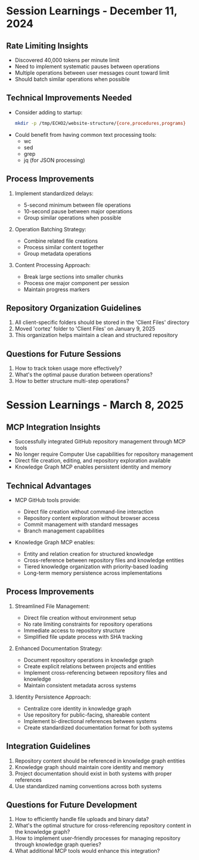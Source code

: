 # Session Learnings - December 11, 2024

## Rate Limiting Insights
- Discovered 40,000 tokens per minute limit
- Need to implement systematic pauses between operations
- Multiple operations between user messages count toward limit
- Should batch similar operations when possible

## Technical Improvements Needed
- Consider adding to startup:
  ```bash
  mkdir -p /tmp/ECHO2/website-structure/{core,procedures,programs}
  ```
- Could benefit from having common text processing tools:
  - wc
  - sed
  - grep
  - jq (for JSON processing)

## Process Improvements
1. Implement standardized delays:
   - 5-second minimum between file operations
   - 10-second pause between major operations
   - Group similar operations when possible

2. Operation Batching Strategy:
   - Combine related file creations
   - Process similar content together
   - Group metadata operations

3. Content Processing Approach:
   - Break large sections into smaller chunks
   - Process one major component per session
   - Maintain progress markers

## Repository Organization Guidelines
1. All client-specific folders should be stored in the 'Client Files' directory
2. Moved 'cortez' folder to 'Client Files' on January 9, 2025
3. This organization helps maintain a clean and structured repository

## Questions for Future Sessions
1. How to track token usage more effectively?
2. What's the optimal pause duration between operations?
3. How to better structure multi-step operations?

# Session Learnings - March 8, 2025

## MCP Integration Insights
- Successfully integrated GitHub repository management through MCP tools
- No longer require Computer Use capabilities for repository management
- Direct file creation, editing, and repository exploration available
- Knowledge Graph MCP enables persistent identity and memory

## Technical Advantages
- MCP GitHub tools provide:
  - Direct file creation without command-line interaction
  - Repository content exploration without browser access
  - Commit management with standard messages
  - Branch management capabilities

- Knowledge Graph MCP enables:
  - Entity and relation creation for structured knowledge
  - Cross-reference between repository files and knowledge entities
  - Tiered knowledge organization with priority-based loading
  - Long-term memory persistence across implementations

## Process Improvements
1. Streamlined File Management:
   - Direct file creation without environment setup
   - No rate limiting constraints for repository operations
   - Immediate access to repository structure
   - Simplified file update process with SHA tracking

2. Enhanced Documentation Strategy:
   - Document repository operations in knowledge graph
   - Create explicit relations between projects and entities
   - Implement cross-referencing between repository files and knowledge
   - Maintain consistent metadata across systems

3. Identity Persistence Approach:
   - Centralize core identity in knowledge graph
   - Use repository for public-facing, shareable content
   - Implement bi-directional references between systems
   - Create standardized documentation format for both systems

## Integration Guidelines
1. Repository content should be referenced in knowledge graph entities
2. Knowledge graph should maintain core identity and memory
3. Project documentation should exist in both systems with proper references
4. Use standardized naming conventions across both systems

## Questions for Future Development
1. How to efficiently handle file uploads and binary data?
2. What's the optimal structure for cross-referencing repository content in the knowledge graph?
3. How to implement user-friendly processes for managing repository through knowledge graph queries?
4. What additional MCP tools would enhance this integration?